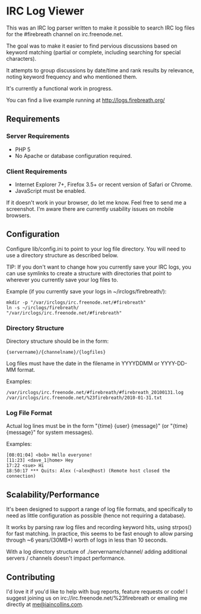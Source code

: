 IRC Log Viewer
=============

This was an IRC log parser written to make it possible to search IRC log files
for the #firebreath channel on irc.freenode.net.

The goal was to make it easier to find pervious discussions based on keyword
matching (partial or complete, including searching for special characters).

It attempts to group discussions by date/time and rank results by relevance,
noting keyword frequency and who mentioned them.

It's currently a functional work in progress.

You can find a live example running at http://logs.firebreath.org/


Requirements
-------

### Server Requirements
- PHP 5
- No Apache or database configuration required.


### Client Requirements
- Internet Explorer 7+, Firefox 3.5+ or recent version of Safari or Chrome.
- JavaScript must be enabled.


If it doesn't work in your browser, do let me know. Feel free to send me a
screenshot. I'm aware there are currently usability issues on mobile browsers.


Configuration
-------

Configure lib/config.ini to point to your log file directory. You will need
to use a directory structure as described below.

TIP: If you don't want to change how you currently save your IRC logs, you can
use symlinks to create a structure with directories that point to wherever
you currently save your log files to.

Example (if you currently save your logs in ~/irclogs/firebreath/):

	mkdir -p "/var/irclogs/irc.freenode.net/#firebreath"
	ln -s ~/irclogs/firebreath/ "/var/irclogs/irc.freenode.net/#firebreath"

### Directory Structure

Directory structure should be in the form:

	{servername}/{channelname}/{logfiles}
	
Log files must have the date in the filename in YYYYDDMM or YYYY-DD-MM format.

Examples:

	/var/irclogs/irc.freenode.net/#firebreath/#firebreath_20100131.log
	/var/irclogs/irc.freenode.net/%23firebreath/2010-01-31.txt


### Log File Format

Actual log lines must be in the form "{time} {user} {message}" (or 
"{time} {message}" for system messages).

Examples:

	[08:01:04] <bob> Hello everyone!
	[11:23] <dave_1|home> Hey
	17:22 <sue> Hi 
	18:50:17 *** Quits: Alex (~alex@host) (Remote host closed the connection)


Scalability/Performance
-------

It's been designed to support a range of log file formats, and specifically to
need as little configuration as possible (hence not requiring a database).

It works by parsing raw log files and recording keyword hits, using strpos() 
for fast matching. In practice, this seems to be fast enough to allow parsing
through ~6 years/(30MB+) worth of logs in less than 10 seconds.

With a log directory structure of ./servername/channel/ adding additional 
servers / channels doesn't impact performance.


Contributing
-------

I'd love it if you'd like to help with bug reports, feature requests or code!
I suggest joining us on irc://irc.freenode.net/%23firebreath or emailing me
directly at <me@iaincollins.com>.
